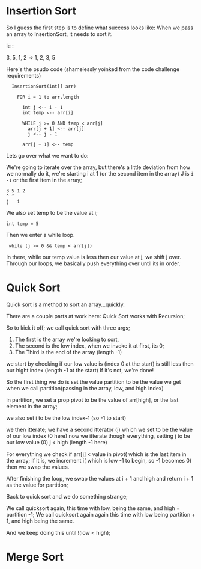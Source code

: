 # Insertion Sort


So I guess the first step is to define what success looks like:
When we pass an array to InsertionSort, it needs to sort it.

ie :

3, 5, 1, 2 => 1, 2, 3, 5

Here's the psudo code (shamelessly yoinked from the code challenge requirements)

```
  InsertionSort(int[] arr)
  
    FOR i = 1 to arr.length
    
      int j <-- i - 1
      int temp <-- arr[i]
      
      WHILE j >= 0 AND temp < arr[j]
        arr[j + 1] <-- arr[j]
        j <-- j - 1
        
      arr[j + 1] <-- temp
```

Lets go over what we want to do:

We're going to iterate over the array, but there's a little deviation from how we normally do it, we're starting i at 1 (or the second item in the array)
J is `i -1` or the first item in the array;

```
3 5 1 2
^ ^
j   i
```
We also set temp to be the value at i;
```
int temp = 5
```
Then we enter a while loop. 
```
 while (j >= 0 && temp < arr[j])
```

In there, while our temp value is less then our value at j, we shift j over. Through our loops, we basically push everything over until its in order.

# Quick Sort
Quick sort is a method to sort an array...quickly.

There are a couple parts at work here:
Quick Sort works with Recursion;

So to kick it off; we call quick sort with three args;
1) The first is the array we're looking to sort,
2) The second is the low index, when we invoke it at first, its 0;
3) The Third is the end of the array (length -1)

we start by checking if our low value is (index 0 at the start) is still less then our hight index (length -1 at the start)
If it's not, we're done!

So the first thing we do is set the value partition to be the value we get when we call partition(passing in the array, low, and high index)


in partition, 
we set a prop pivot to be the value of arr\[high], or the last element in the array;

we also set i to be the low index-1 (so -1 to start)

we then itterate;
we have a second itterator (j) which we set to be the value of our low index (0 here)
now we itterate though everything, setting j to be our low value (0) j < high (length -1 here)

For everything we check if arr\[j] < value in pivot( which is the last item in the array;
if it is, we increment i( which is low -1 to begin, so -1 becomes 0)
then we swap the values.

After finishing the loop, we swap the values at i + 1 and high and return i + 1 as the value for partition;

Back to quick sort and we do something strange;

We call quicksort again, this time with low, being the same, and high = partition -1;
We call quicksort again again this time with low being partition + 1, and high being the same.

And we keep doing this until !(low < high);

# Merge Sort
